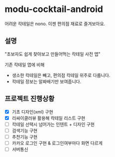 # modu-cocktail-android
어려운 칵테일은 nono. 이젠 편의점 재료로 즐겨보아요.

## 설명
"초보자도 쉽게 찾아보고 만들어먹는 칵테일 사전 앱"   

기존 칵테일 앱에 비해
* 생소한 칵테일은 빼고, 편의점 칵테일 위주로 다룹니다.
* 칵테일 정보는 알짜배기만 보여줍니다.

## 프로젝트 진행상황
- [x] 기초 디자인(xml) 구현
- [x] 리싸이클러뷰 활용해 칵테일 리스트 구현
- [ ] 칵테일 선택시 넘어가는 인텐트 + 디자인 구현
- [ ] 검색기능 구현
- [ ] 추천기능 구현
- [ ] 카카오 로그인 구현 & 로그인여부마다 화면 다르게
- [ ] 서버통신
